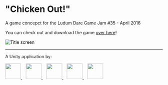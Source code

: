 # "Chicken Out!"
A game concepct for the Ludum Dare Game Jam #35 - April 2016

You can check out and download the game [over here](http://avellar.ml/chickenout)!

![Title screen](http://i.imgur.com/2D8sc0O.png)

<hr>

A Unity application by:

<a title="Filipe Fernandes" target="_blank" href="http://github.com/FilipeMFernandes">
    <img width="50" height="50" src="https://avatars0.githubusercontent.com/u/11331746?s=50"/>
</a>&nbsp;&nbsp;
<a title="João Ricardo" target="_blank" href="http://github.com/jrflga">
    <img width="50" height="50"  src="https://avatars0.githubusercontent.com/u/3507471?s=50"/>
</a>&nbsp;&nbsp;
<a title="Matheus Avellar" target="_blank" href="http://github.com/MatheusAvellar">
    <img width="50" height="50"  src="https://avatars0.githubusercontent.com/u/1719996?s=50"/>
</a>&nbsp;&nbsp;
<a title="Thiago do Prado" target="_blank" href="http://github.com/ThiagoSemJoelho">
    <img width="50" height="50"  src="https://avatars0.githubusercontent.com/u/11035000?s=50"/>
</a>&nbsp;&nbsp;
<a title="Thiago Torres" target="_blank" href="http://github.com/ThiagoZx">
    <img width="50" height="50"  src="https://avatars0.githubusercontent.com/u/11080794?s=50"/>
</a>

